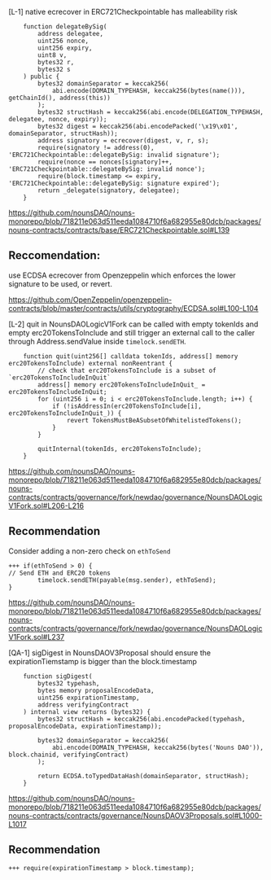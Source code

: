 [L-1] native ecrecover in ERC721Checkpointable has malleability risk 

```solidity
    function delegateBySig(
        address delegatee,
        uint256 nonce,
        uint256 expiry,
        uint8 v,
        bytes32 r,
        bytes32 s
    ) public {
        bytes32 domainSeparator = keccak256(
            abi.encode(DOMAIN_TYPEHASH, keccak256(bytes(name())), getChainId(), address(this))
        );
        bytes32 structHash = keccak256(abi.encode(DELEGATION_TYPEHASH, delegatee, nonce, expiry));
        bytes32 digest = keccak256(abi.encodePacked('\x19\x01', domainSeparator, structHash));
        address signatory = ecrecover(digest, v, r, s);
        require(signatory != address(0), 'ERC721Checkpointable::delegateBySig: invalid signature');
        require(nonce == nonces[signatory]++, 'ERC721Checkpointable::delegateBySig: invalid nonce');
        require(block.timestamp <= expiry, 'ERC721Checkpointable::delegateBySig: signature expired');
        return _delegate(signatory, delegatee);
    }
```
https://github.com/nounsDAO/nouns-monorepo/blob/718211e063d511eeda1084710f6a682955e80dcb/packages/nouns-contracts/contracts/base/ERC721Checkpointable.sol#L139

## Reccomendation:
use ECDSA ecrecover from Openzeppelin which enforces the lower signature to be used, or revert.

https://github.com/OpenZeppelin/openzeppelin-contracts/blob/master/contracts/utils/cryptography/ECDSA.sol#L100-L104

[L-2] quit in NounsDAOLogicV1Fork can be called with empty tokenIds and empty erc20TokensToInclude and still trigger an external call to the caller through Address.sendValue inside `timelock.sendETH`. 

```solidity
    function quit(uint256[] calldata tokenIds, address[] memory erc20TokensToInclude) external nonReentrant {
        // check that erc20TokensToInclude is a subset of `erc20TokensToIncludeInQuit`
        address[] memory erc20TokensToIncludeInQuit_ = erc20TokensToIncludeInQuit;
        for (uint256 i = 0; i < erc20TokensToInclude.length; i++) {
            if (!isAddressIn(erc20TokensToInclude[i], erc20TokensToIncludeInQuit_)) {
                revert TokensMustBeASubsetOfWhitelistedTokens();
            }
        }

        quitInternal(tokenIds, erc20TokensToInclude);
    }
```
https://github.com/nounsDAO/nouns-monorepo/blob/718211e063d511eeda1084710f6a682955e80dcb/packages/nouns-contracts/contracts/governance/fork/newdao/governance/NounsDAOLogicV1Fork.sol#L206-L216

## Recommendation
Consider adding a non-zero check on `ethToSend`

```solidity
+++ if(ethToSend > 0) {
// Send ETH and ERC20 tokens
        timelock.sendETH(payable(msg.sender), ethToSend);
}
```
https://github.com/nounsDAO/nouns-monorepo/blob/718211e063d511eeda1084710f6a682955e80dcb/packages/nouns-contracts/contracts/governance/fork/newdao/governance/NounsDAOLogicV1Fork.sol#L237


[QA-1] sigDigest in NounsDAOV3Proposal should ensure the expirationTiemstamp is bigger than the block.timestamp

```solidity
    function sigDigest(
        bytes32 typehash,
        bytes memory proposalEncodeData,
        uint256 expirationTimestamp,
        address verifyingContract
    ) internal view returns (bytes32) {
        bytes32 structHash = keccak256(abi.encodePacked(typehash, proposalEncodeData, expirationTimestamp));

        bytes32 domainSeparator = keccak256(
            abi.encode(DOMAIN_TYPEHASH, keccak256(bytes('Nouns DAO')), block.chainid, verifyingContract)
        );

        return ECDSA.toTypedDataHash(domainSeparator, structHash);
    }
```
https://github.com/nounsDAO/nouns-monorepo/blob/718211e063d511eeda1084710f6a682955e80dcb/packages/nouns-contracts/contracts/governance/NounsDAOV3Proposals.sol#L1000-L1017

## Recommendation
```solidity
+++ require(expirationTimestamp > block.timestamp);
```